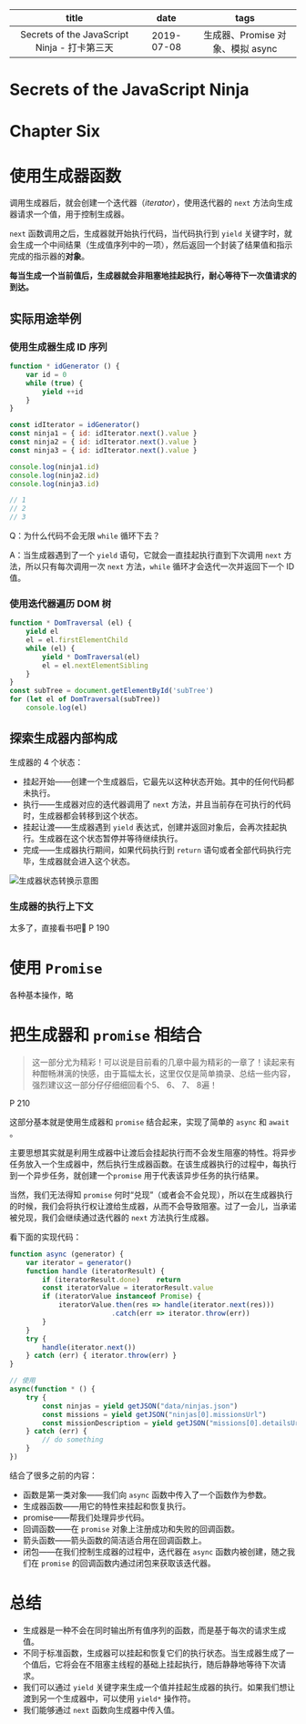 |                    title                     |    date    |               tags               |
| :------------------------------------------: | :--------: | :------------------------------: |
| Secrets of the JavaScript Ninja - 打卡第三天 | 2019-07-08 | 生成器、Promise 对象、模拟 async |



# Secrets of the JavaScript Ninja



# Chapter Six

# 使用生成器函数

调用生成器后，就会创建一个迭代器（_iterator_），使用迭代器的 `next` 方法向生成器请求一个值，用于控制生成器。

`next` 函数调用之后，生成器就开始执行代码，当代码执行到 `yield` 关键字时，就会生成一个中间结果（生成值序列中的一项），然后返回一个封装了结果值和指示完成的指示器的**对象**。

**每当生成一个当前值后，生成器就会非阻塞地挂起执行，耐心等待下一次值请求的到达。**



## 实际用途举例

### 使用生成器生成 ID 序列

```javascript
function * idGenerator () {
    var id = 0
    while (true) {
        yield ++id
    }
}

const idIterator = idGenerator()
const ninja1 = { id: idIterator.next().value }
const ninja2 = { id: idIterator.next().value }
const ninja3 = { id: idIterator.next().value }

console.log(ninja1.id)
console.log(ninja2.id)
console.log(ninja3.id)

// 1
// 2
// 3
```

Q：为什么代码不会无限 `while` 循环下去？

A：当生成器遇到了一个 `yield` 语句，它就会一直挂起执行直到下次调用 `next` 方法，所以只有每次调用一次 `next` 方法，`while` 循环才会迭代一次并返回下一个 ID 值。



### 使用迭代器遍历 DOM 树

```javascript
function * DomTraversal (el) {
    yield el
    el = el.firstElementChild
    while (el) {
        yield * DomTraversal(el)
        el = el.nextElementSibling
    }
}
const subTree = document.getElementById('subTree')
for (let el of DomTraversal(subTree))
    console.log(el)
```



## 探索生成器内部构成

生成器的 4 个状态：

- 挂起开始——创建一个生成器后，它最先以这种状态开始。其中的任何代码都未执行。
- 执行——生成器对应的迭代器调用了 `next` 方法，并且当前存在可执行的代码时，生成器都会转移到这个状态。
- 挂起让渡——生成器遇到 `yield` 表达式，创建并返回对象后，会再次挂起执行。生成器在这个状态暂停并等待继续执行。
- 完成——生成器执行期间，如果代码执行到 `return` 语句或者全部代码执行完毕，生成器就会进入这个状态。



![生成器状态转换示意图](https://s2.ax1x.com/2019/07/08/ZsZPxI.png)

### 生成器的执行上下文

太多了，直接看书吧🤦	P 190



# 使用 `Promise`

各种基本操作，略



# 把生成器和 `promise` 相结合

> 这一部分尤为精彩！可以说是目前看的几章中最为精彩的一章了！读起来有种酣畅淋漓的快感，由于篇幅太长，这里仅仅是简单摘录、总结一些内容，强烈建议这一部分仔仔细细回看个5、 6、 7、 8遍！

P 210



这部分基本就是使用生成器和 `promise` 结合起来，实现了简单的 `async` 和 `await` 。

主要思想其实就是利用生成器中让渡后会挂起执行而不会发生阻塞的特性。将异步任务放入一个生成器中，然后执行生成器函数。在该生成器执行的过程中，每执行到一个异步任务，就创建一个`promise` 用于代表该异步任务的执行结果。

当然，我们无法得知 `promise` 何时“兑现”（或者会不会兑现），所以在生成器执行的时候，我们会将执行权让渡给生成器，从而不会导致阻塞。过了一会儿，当承诺被兑现，我们会继续通过迭代器的 `next` 方法执行生成器。

看下面的实现代码：

```javascript
function async (generator) {
    var iterator = generator()
    function handle (iteratorResult) {
        if (iteratorResult.done)    return
        const iteratorValue = iteratorResult.value
        if (iteratorValue instanceof Promise) {
            iteratorValue.then(res => handle(iterator.next(res)))
                         .catch(err => iterator.throw(err))
        }
    }
    try {
        handle(iterator.next())
    } catch (err) { iterator.throw(err) }
}

// 使用
async(function * () {
    try {
        const ninjas = yield getJSON("data/ninjas.json")
        const missions = yield getJSON("ninjas[0].missionsUrl")
        const missionDescription = yield getJSON("missions[0].detailsUrl")
    } catch (err) {
        // do something
    }
})
```

结合了很多之前的内容：

- 函数是第一类对象——我们向 `async` 函数中传入了一个函数作为参数。
- 生成器函数——用它的特性来挂起和恢复执行。
- promise——帮我们处理异步代码。
- 回调函数——在 `promise` 对象上注册成功和失败的回调函数。
- 箭头函数——箭头函数的简洁适合用在回调函数上。
- 闭包——在我们控制生成器的过程中，迭代器在 `async` 函数内被创建，随之我们在 `promise` 的回调函数内通过闭包来获取该迭代器。



# 总结

- 生成器是一种不会在同时输出所有值序列的函数，而是基于每次的请求生成值。
- 不同于标准函数，生成器可以挂起和恢复它们的执行状态。当生成器生成了一个值后，它将会在不阻塞主线程的基础上挂起执行，随后静静地等待下次请求。
- 我们可以通过 `yield` 关键字来生成一个值并挂起生成器的执行。如果我们想让渡到另一个生成器中，可以使用 `yield*` 操作符。
- 我们能够通过 `next` 函数向生成器中传入值。
